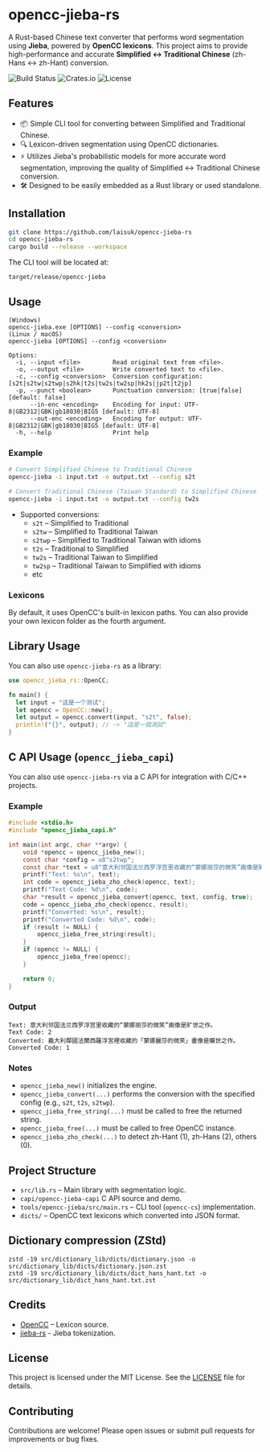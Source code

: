 # opencc-jieba-rs

A Rust-based Chinese text converter that performs word segmentation using **Jieba**, powered by **OpenCC lexicons**. This project aims to provide high-performance and accurate **Simplified ↔ Traditional Chinese** (zh-Hans ↔ zh-Hant) conversion.

![Build Status](https://github.com/laisuk/opencc-jieba-rs/actions/workflows/ci.yml/badge.svg)
![Crates.io](https://img.shields.io/crates/v/opencc-jieba-rs)
![License](https://img.shields.io/github/license/laisuk/opencc-jieba-rs)

## Features

- 📦 Simple CLI tool for converting between Simplified and Traditional Chinese.
- 🔍 Lexicon-driven segmentation using OpenCC dictionaries.
- ⚡ Utilizes Jieba's probabilistic models for more accurate word segmentation, improving the quality of Simplified ↔ Traditional Chinese conversion.
- 🛠️ Designed to be easily embedded as a Rust library or used standalone.


## Installation

```bash
git clone https://github.com/laisuk/opencc-jieba-rs
cd opencc-jieba-rs
cargo build --release --workspace
```

The CLI tool will be located at:

```
target/release/opencc-jieba
```

## Usage

```
(Windows)
opencc-jieba.exe [OPTIONS] --config <conversion>
(Linux / macOS)
opencc-jieba [OPTIONS] --config <conversion>

Options:
  -i, --input <file>         Read original text from <file>.
  -o, --output <file>        Write converted text to <file>.
  -c, --config <conversion>  Conversion configuration: [s2t|s2tw|s2twp|s2hk|t2s|tw2s|tw2sp|hk2s|jp2t|t2jp]
  -p, --punct <boolean>      Punctuation conversion: [true|false] [default: false]
      --in-enc <encoding>    Encoding for input: UTF-8|GB2312|GBK|gb18030|BIG5 [default: UTF-8]
      --out-enc <encoding>   Encoding for output: UTF-8|GB2312|GBK|gb18030|BIG5 [default: UTF-8]
  -h, --help                 Print help
```

### Example

```bash
# Convert Simplified Chinese to Traditional Chinese
opencc-jieba -i input.txt -o output.txt --config s2t

# Convert Traditional Chinese (Taiwan Standard) to Simplified Chinese
opencc-jieba -i input.txt -o output.txt --config tw2s

```

- Supported conversions:
  - `s2t` – Simplified to Traditional
  - `s2tw` – Simplified to Traditional Taiwan
  - `s2twp` – Simplified to Traditional Taiwan with idioms
  - `t2s` – Traditional to Simplified
  - `tw2s` – Traditional Taiwan to Simplified
  - `tw2sp` – Traditional Taiwan to Simplified with idioms
  - etc

### Lexicons

By default, it uses OpenCC's built-in lexicon paths. You can also provide your own lexicon folder as the fourth argument.

## Library Usage

You can also use `opencc-jieba-rs` as a library:

```rust
use opencc_jieba_rs::OpenCC;

fn main() {
  let input = "这是一个测试";
  let opencc = OpenCC::new();
  let output = opencc.convert(input, "s2t", false);
  println!("{}", output); // -> "這是一個測試"
}
```

## C API Usage (`opencc_jieba_capi`)

You can also use `opencc-jieba-rs` via a C API for integration with C/C++ projects.

### Example

```c
#include <stdio.h>
#include "opencc_jieba_capi.h"

int main(int argc, char **argv) {
    void *opencc = opencc_jieba_new();
    const char *config = u8"s2twp";
    const char *text = u8"意大利邻国法兰西罗浮宫里收藏的“蒙娜丽莎的微笑”画像是旷世之作。";
    printf("Text: %s\n", text);
    int code = opencc_jieba_zho_check(opencc, text);
    printf("Text Code: %d\n", code);
    char *result = opencc_jieba_convert(opencc, text, config, true);
    code = opencc_jieba_zho_check(opencc, result);
    printf("Converted: %s\n", result);
    printf("Converted Code: %d\n", code);
    if (result != NULL) {
        opencc_jieba_free_string(result);
    }
    if (opencc != NULL) {
        opencc_jieba_free(opencc);
    }

    return 0;
}
```

### Output
```
Text: 意大利邻国法兰西罗浮宫里收藏的“蒙娜丽莎的微笑”画像是旷世之作。
Text Code: 2
Converted: 義大利鄰國法蘭西羅浮宮裡收藏的「蒙娜麗莎的微笑」畫像是曠世之作。
Converted Code: 1
```
### Notes

- `opencc_jieba_new()` initializes the engine.
- `opencc_jieba_convert(...)` performs the conversion with the specified config (e.g., `s2t`, `t2s`, `s2twp`).
- `opencc_jieba_free_string(...)` must be called to free the returned string.
- `opencc_jieba_free(...)` must be called to free OpenCC instance.
- `opencc_jieba_zho_check(...)` to detect zh-Hant (1), zh-Hans (2), others (0).


## Project Structure

- `src/lib.rs` – Main library with segmentation logic.
- `capi/opencc-jieba-capi` C API source and demo.
- `tools/opencc-jieba/src/main.rs` – CLI tool (`opencc-cs`) implementation.
- `dicts/` – OpenCC text lexicons which converted into JSON format.

## Dictionary compression (ZStd)
```
zstd -19 src/dictionary_lib/dicts/dictionary.json -o src/dictionary_lib/dicts/dictionary.json.zst
zstd -19 src/dictionary_lib/dicts/dict_hans_hant.txt -o src/dictionary_lib/dict_hans_hant.txt.zst
```

## Credits

- [OpenCC](https://github.com/BYVoid/OpenCC) – Lexicon source.
- [jieba-rs](https://github.com/messense/jieba-rs) - Jieba tokenization.

## License

This project is licensed under the MIT License. See the [LICENSE](./LICENSE) file for details.


## Contributing
Contributions are welcome! Please open issues or submit pull requests for improvements or bug fixes.


